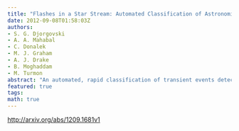 ```yaml
---
title: "Flashes in a Star Stream: Automated Classification of Astronomical   Transient Events"
date: 2012-09-08T01:58:03Z
authors:
- S. G. Djorgovski
- A. A. Mahabal
- C. Donalek
- M. J. Graham
- A. J. Drake
- B. Moghaddam
- M. Turmon
abstract: "An automated, rapid classification of transient events detected in the modern synoptic sky surveys is essential for their scientific utility and effective follow-up using scarce resources. This presents some unusual challenges: the data are sparse, heterogeneous and incomplete; evolving in time; and most of the relevant information comes not from the data stream itself, but from a variety of archival data and contextual information (spatial, temporal, and multi-wavelength). We are exploring a variety of novel techniques, mostly Bayesian, to respond to these challenges, using the ongoing CRTS sky survey as a testbed. The current surveys are already overwhelming our ability to effectively follow all of the potentially interesting events, and these challenges will grow by orders of magnitude over the next decade as the more ambitious sky surveys get under way. While we focus on an application in a specific domain (astrophysics), these challenges are more broadly relevant for event or anomaly detection and knowledge discovery in massive data streams."
featured: true
tags:
math: true
---
```

http://arxiv.org/abs/1209.1681v1
